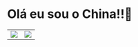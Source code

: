 # Olá eu sou o China!!🦝
<table>

  <td>
    <img src="https://github-readme-stats.vercel.app/api?username=Sampaiodx&theme=Synthwave&show_icons=true">
 
  </td>
  
  <td>
    <img src ="https://github-readme-stats.vercel.app/api/top-langs/?username=anuraghazra&langs_count=8">
  </td>
  
</table>
